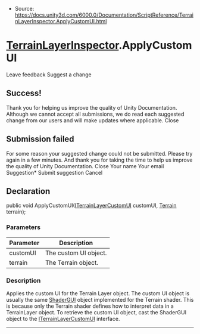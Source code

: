 * Source: https://docs.unity3d.com/6000.0/Documentation/ScriptReference/TerrainLayerInspector.ApplyCustomUI.html

#  [TerrainLayerInspector](https://docs.unity3d.com/6000.0/Documentation/ScriptReference/TerrainLayerInspector.html).ApplyCustomUI
Leave feedback
Suggest a change
## Success!
Thank you for helping us improve the quality of Unity Documentation. Although we cannot accept all submissions, we do read each suggested change from our users and will make updates where applicable.
Close
## Submission failed
For some reason your suggested change could not be submitted. Please <a>try again</a> in a few minutes. And thank you for taking the time to help us improve the quality of Unity Documentation.
Close
Your name Your email Suggestion* Submit suggestion
Cancel
## Declaration
public void ApplyCustomUI([ITerrainLayerCustomUI](https://docs.unity3d.com/6000.0/Documentation/ScriptReference/ITerrainLayerCustomUI.html) customUI, [Terrain](https://docs.unity3d.com/6000.0/Documentation/ScriptReference/Terrain.html) terrain); 
### Parameters
Parameter | Description  
---|---  
customUI | The custom UI object.  
terrain | The Terrain object.  
### Description
Applies the custom UI for the Terrain Layer object.
The custom UI object is usually the same [ShaderGUI](https://docs.unity3d.com/6000.0/Documentation/ScriptReference/ShaderGUI.html) object implemented for the Terrain shader. This is because only the Terrain shader defines how to interpret data in a TerrainLayer object. To retrieve the custom UI object, cast the ShaderGUI object to the [ITerrainLayerCustomUI](https://docs.unity3d.com/6000.0/Documentation/ScriptReference/ITerrainLayerCustomUI.html) interface.
* * *
